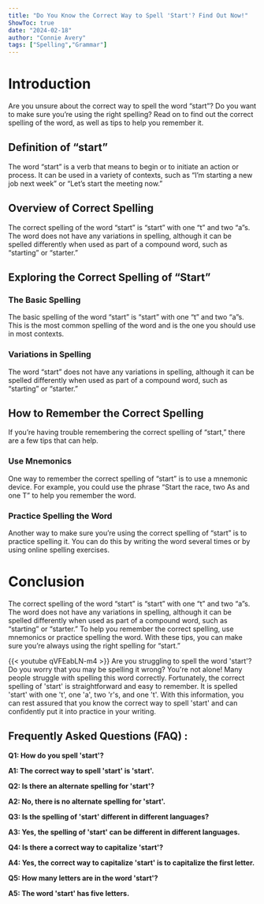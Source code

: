 ```yaml
---
title: "Do You Know the Correct Way to Spell 'Start'? Find Out Now!"
ShowToc: true 
date: "2024-02-18"
author: "Connie Avery" 
tags: ["Spelling","Grammar"]
---
```

# Introduction

Are you unsure about the correct way to spell the word “start”? Do you want to make sure you’re using the right spelling? Read on to find out the correct spelling of the word, as well as tips to help you remember it.

## Definition of “start”

The word “start” is a verb that means to begin or to initiate an action or process. It can be used in a variety of contexts, such as “I’m starting a new job next week” or “Let’s start the meeting now.”

## Overview of Correct Spelling

The correct spelling of the word “start” is “start” with one “t” and two “a”s. The word does not have any variations in spelling, although it can be spelled differently when used as part of a compound word, such as “starting” or “starter.”

## Exploring the Correct Spelling of “Start”

### The Basic Spelling

The basic spelling of the word “start” is “start” with one “t” and two “a”s. This is the most common spelling of the word and is the one you should use in most contexts.

### Variations in Spelling

The word “start” does not have any variations in spelling, although it can be spelled differently when used as part of a compound word, such as “starting” or “starter.”

## How to Remember the Correct Spelling

If you’re having trouble remembering the correct spelling of “start,” there are a few tips that can help.

### Use Mnemonics

One way to remember the correct spelling of “start” is to use a mnemonic device. For example, you could use the phrase “Start the race, two As and one T” to help you remember the word.

### Practice Spelling the Word

Another way to make sure you’re using the correct spelling of “start” is to practice spelling it. You can do this by writing the word several times or by using online spelling exercises.

# Conclusion

The correct spelling of the word “start” is “start” with one “t” and two “a”s. The word does not have any variations in spelling, although it can be spelled differently when used as part of a compound word, such as “starting” or “starter.” To help you remember the correct spelling, use mnemonics or practice spelling the word. With these tips, you can make sure you’re always using the right spelling for “start.”

{{< youtube qVFEabLN-m4 >}} 
Are you struggling to spell the word 'start'? Do you worry that you may be spelling it wrong? You're not alone! Many people struggle with spelling this word correctly. Fortunately, the correct spelling of 'start' is straightforward and easy to remember. It is spelled 'start' with one 't', one 'a', two 'r's, and one 't'. With this information, you can rest assured that you know the correct way to spell 'start' and can confidently put it into practice in your writing.

## Frequently Asked Questions (FAQ) :
**Q1: How do you spell 'start'?**

**A1: The correct way to spell 'start' is 'start'.**

**Q2: Is there an alternate spelling for 'start'?**

**A2: No, there is no alternate spelling for 'start'.**

**Q3: Is the spelling of 'start' different in different languages?**

**A3: Yes, the spelling of 'start' can be different in different languages.**

**Q4: Is there a correct way to capitalize 'start'?**

**A4: Yes, the correct way to capitalize 'start' is to capitalize the first letter.**

**Q5: How many letters are in the word 'start'?**

**A5: The word 'start' has five letters.**





